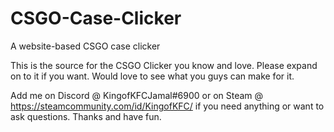 # CSGO-Case-Clicker
A website-based CSGO case clicker

This is the source for the CSGO Clicker you know and love. Please expand on to it if you want. Would love to see what you guys can make for it.

Add me on Discord @ KingofKFCJamal#6900 or on Steam @ https://steamcommunity.com/id/KingofKFC/ if you need anything or want to ask questions. Thanks and have fun.
